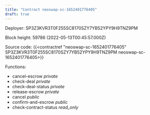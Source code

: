 ```yaml
---
title: "Contract neoswap-sc-1652401776405"
draft: true
---
```

Deployer: SP3Z3KVR3T0F255SC8170SZY7YB52YPY9H9TNZ9PM


 



Block height: 59786 (2022-05-13T00:45:57.000Z)

Source code: {{<contractref "neoswap-sc-1652401776405" SP3Z3KVR3T0F255SC8170SZY7YB52YPY9H9TNZ9PM neoswap-sc-1652401776405>}}

Functions:

* cancel-escrow _private_
* check-deal _private_
* check-deal-status _private_
* release-escrow _private_
* cancel _public_
* confirm-and-escrow _public_
* check-contract-status _read_only_
